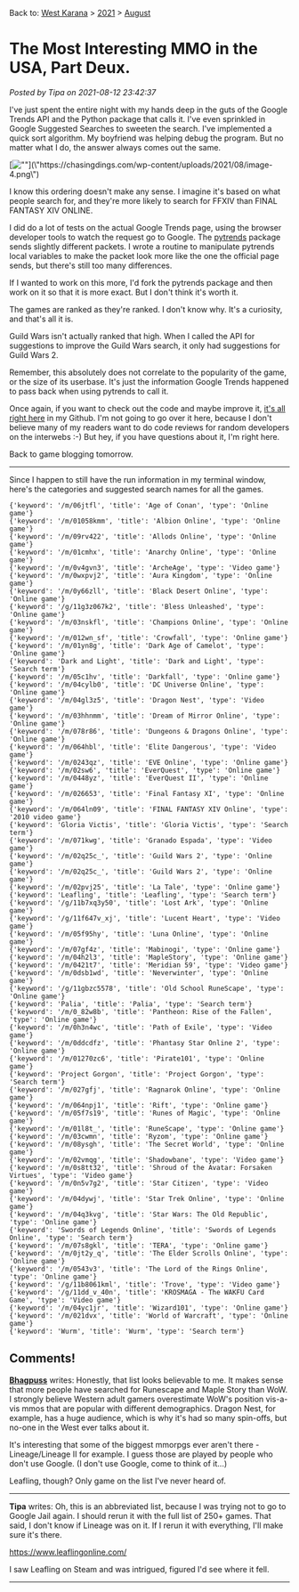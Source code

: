 Back to: [West Karana](/posts/westkarana.md) > [2021](/posts/2021/westkarana.md) > [August](./westkarana.md)
# The Most Interesting MMO in the USA, Part Deux.

*Posted by Tipa on 2021-08-12 23:42:37*


I've just spent the entire night with my hands deep in the guts of the Google Trends API and the Python package that calls it. I've even sprinkled in Google Suggested Searches to sweeten the search. I've implemented a quick sort algorithm. My boyfriend was helping debug the program. But no matter what I do, the answer always comes out the same.





[![\"\"](\"https://chasingdings.com/wp-content/uploads/2021/08/image-4-357x1024.png\")](\"https://chasingdings.com/wp-content/uploads/2021/08/image-4.png\")

I know this ordering doesn't make any sense. I imagine it's based on what people search for, and they're more likely to search for FFXIV than FINAL FANTASY XIV ONLINE.



I did do a lot of tests on the actual Google Trends page, using the browser developer tools to watch the request go to Google. The [pytrends](\"https://pypi.org/project/pytrends/\") package sends slightly different packets. I wrote a routine to manipulate pytrends local variables to make the packet look more like the one the official page sends, but there's still too many differences.



If I wanted to work on this more, I'd fork the pytrends package and then work on it so that it is more exact. But I don't think it's worth it.



The games are ranked as they're ranked. I don't know why. It's a curiosity, and that's all it is.



Guild Wars isn't actually ranked that high. When I called the API for suggestions to improve the Guild Wars search, it only had suggestions for Guild Wars 2.



Remember, this absolutely does not correlate to the popularity of the game, or the size of its userbase. It's just the information Google Trends happened to pass back when using pytrends to call it.



Once again, if you want to check out the code and maybe improve it, [it's all right here](\"https://github.com/tipa16384/mmotrends\") in my Github. I'm not going to go over it here, because I don't believe many of my readers want to do code reviews for random developers on the interwebs :-) But hey, if you have questions about it, I'm right here.



Back to game blogging tomorrow.





---



Since I happen to still have the run information in my terminal window, here's the categories and suggested search names for all the games.




```
{'keyword': '/m/06jtfl', 'title': 'Age of Conan', 'type': 'Online game'}
{'keyword': '/m/01058kmm', 'title': 'Albion Online', 'type': 'Online game'}
{'keyword': '/m/09rv422', 'title': 'Allods Online', 'type': 'Online game'}
{'keyword': '/m/01cmhx', 'title': 'Anarchy Online', 'type': 'Online game'}
{'keyword': '/m/0v4gvn3', 'title': 'ArcheAge', 'type': 'Video game'}
{'keyword': '/m/0wxpvj2', 'title': 'Aura Kingdom', 'type': 'Online game'}
{'keyword': '/m/0y66zll', 'title': 'Black Desert Online', 'type': 'Online game'}
{'keyword': '/g/11g3z067k2', 'title': 'Bless Unleashed', 'type': 'Online game'}
{'keyword': '/m/03nskfl', 'title': 'Champions Online', 'type': 'Online game'}
{'keyword': '/m/012wn_sf', 'title': 'Crowfall', 'type': 'Online game'}
{'keyword': '/m/01yn8g', 'title': 'Dark Age of Camelot', 'type': 'Online game'}
{'keyword': 'Dark and Light', 'title': 'Dark and Light', 'type': 'Search term'}
{'keyword': '/m/05c1hv', 'title': 'Darkfall', 'type': 'Online game'}
{'keyword': '/m/04cylb0', 'title': 'DC Universe Online', 'type': 'Online game'}
{'keyword': '/m/04gl3z5', 'title': 'Dragon Nest', 'type': 'Video game'}
{'keyword': '/m/03hhnmm', 'title': 'Dream of Mirror Online', 'type': 'Online game'}
{'keyword': '/m/078r86', 'title': 'Dungeons & Dragons Online', 'type': 'Online game'}
{'keyword': '/m/064hbl', 'title': 'Elite Dangerous', 'type': 'Video game'}
{'keyword': '/m/0243qz', 'title': 'EVE Online', 'type': 'Online game'}
{'keyword': '/m/02sw6', 'title': 'EverQuest', 'type': 'Online game'}
{'keyword': '/m/0448yz', 'title': 'EverQuest II', 'type': 'Online game'}
{'keyword': '/m/026653', 'title': 'Final Fantasy XI', 'type': 'Online game'}
{'keyword': '/m/064ln09', 'title': 'FINAL FANTASY XIV Online', 'type': '2010 video game'}
{'keyword': 'Gloria Victis', 'title': 'Gloria Victis', 'type': 'Search term'}
{'keyword': '/m/071kwg', 'title': 'Granado Espada', 'type': 'Video game'}
{'keyword': '/m/02q25c_', 'title': 'Guild Wars 2', 'type': 'Online game'}
{'keyword': '/m/02q25c_', 'title': 'Guild Wars 2', 'type': 'Online game'}
{'keyword': '/m/02pvj25', 'title': 'La Tale', 'type': 'Online game'}
{'keyword': 'Leafling', 'title': 'Leafling', 'type': 'Search term'}
{'keyword': '/g/11b7xq3y50', 'title': 'Lost Ark', 'type': 'Online game'}
{'keyword': '/g/11f647v_xj', 'title': 'Lucent Heart', 'type': 'Video game'}
{'keyword': '/m/05f95hy', 'title': 'Luna Online', 'type': 'Online game'}
{'keyword': '/m/07gf4z', 'title': 'Mabinogi', 'type': 'Online game'}
{'keyword': '/m/04h2l3', 'title': 'MapleStory', 'type': 'Online game'}
{'keyword': '/m/0421t7', 'title': 'Meridian 59', 'type': 'Video game'}
{'keyword': '/m/0dsb1wd', 'title': 'Neverwinter', 'type': 'Online game'}
{'keyword': '/g/11gbzc5578', 'title': 'Old School RuneScape', 'type': 'Online game'}
{'keyword': 'Palia', 'title': 'Palia', 'type': 'Search term'}
{'keyword': '/m/0_82w8b', 'title': 'Pantheon: Rise of the Fallen', 'type': 'Online game'}
{'keyword': '/m/0h3n4wc', 'title': 'Path of Exile', 'type': 'Video game'}
{'keyword': '/m/0ddcdfz', 'title': 'Phantasy Star Online 2', 'type': 'Online game'}
{'keyword': '/m/01270zc6', 'title': 'Pirate101', 'type': 'Online game'}
{'keyword': 'Project Gorgon', 'title': 'Project Gorgon', 'type': 'Search term'}
{'keyword': '/m/027gfj', 'title': 'Ragnarok Online', 'type': 'Online game'}
{'keyword': '/m/064npj1', 'title': 'Rift', 'type': 'Online game'}
{'keyword': '/m/05f7s19', 'title': 'Runes of Magic', 'type': 'Online game'}
{'keyword': '/m/01l8t_', 'title': 'RuneScape', 'type': 'Online game'}
{'keyword': '/m/03cwmn', 'title': 'Ryzom', 'type': 'Online game'}
{'keyword': '/m/08ysgh', 'title': 'The Secret World', 'type': 'Online game'}
{'keyword': '/m/02vmqg', 'title': 'Shadowbane', 'type': 'Video game'}
{'keyword': '/m/0s8tt32', 'title': 'Shroud of the Avatar: Forsaken Virtues', 'type': 'Video game'}
{'keyword': '/m/0n5v7g2', 'title': 'Star Citizen', 'type': 'Video game'}
{'keyword': '/m/04dywj', 'title': 'Star Trek Online', 'type': 'Online game'}
{'keyword': '/m/04q3kvg', 'title': 'Star Wars: The Old Republic', 'type': 'Online game'}
{'keyword': 'Swords of Legends Online', 'title': 'Swords of Legends Online', 'type': 'Search term'}
{'keyword': '/m/07s8gkl', 'title': 'TERA', 'type': 'Online game'}
{'keyword': '/m/0jt2y_q', 'title': 'The Elder Scrolls Online', 'type': 'Online game'}
{'keyword': '/m/0543v3', 'title': 'The Lord of the Rings Online', 'type': 'Online game'}
{'keyword': '/g/11b8061kml', 'title': 'Trove', 'type': 'Video game'}
{'keyword': '/g/11dd_v_40n', 'title': 'KROSMAGA - The WAKFU Card Game', 'type': 'Video game'}
{'keyword': '/m/04yc1jr', 'title': 'Wizard101', 'type': 'Online game'}
{'keyword': '/m/021dvx', 'title': 'World of Warcraft', 'type': 'Online game'}
{'keyword': 'Wurm', 'title': 'Wurm', 'type': 'Search term'}
```


## Comments!

**[Bhagpuss](http://bhagpuss.blogspot.com)** writes: Honestly, that list looks believable to me. It makes sense that more people have searched for Runescape and Maple Story than WoW. I strongly believe Western adult gamers overestimate WoW's position vis-a-vis mmos that are popular with different demographics. Dragon Nest, for example, has a huge audience, which is why it's had so many spin-offs, but no-one in the West ever talks about it. 

It's interesting that some of the biggest mmorpgs ever aren't there - Lineage/Lineage II for example. I guess those are played by people who don't use Google. (I don't use Google, come to think of it...)

Leafling, though? Only game on the list I've never heard of.

---

**Tipa** writes: Oh, this is an abbreviated list, because I was trying not to go to Google Jail again. I should rerun it with the full list of 250+ games. That said, I don't know if Lineage was on it. If I rerun it with everything, I'll make sure it's there.

https://www.leaflingonline.com/

I saw Leafling on Steam and was intrigued, figured I'd see where it fell.

---

